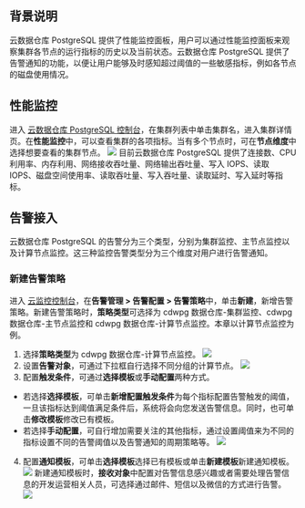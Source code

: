 ## 背景说明
云数据仓库 PostgreSQL 提供了性能监控面板，用户可以通过性能监控面板来观察集群各节点的运行指标的历史以及当前状态。云数据仓库 PostgreSQL 提供了告警通知的功能，以便让用户能够及时感知超过阈值的一些敏感指标，例如各节点的磁盘使用情况。

## 性能监控
进入 [云数据仓库 PostgreSQL 控制台](https://console.cloud.tencent.com/snova)，在集群列表中单击集群名，进入集群详情页。在**性能监控**中，可以查看集群的各项指标。当有多个节点时，可在**节点维度**中选择想要查看的集群节点。
![](https://qcloudimg.tencent-cloud.cn/raw/6edae422e9cb09d2ea9d24450f313d5f.png)
目前云数据仓库 PostgreSQL 提供了连接数、CPU 利用率、内存利用、网络接收吞吐量、网络输出吞吐量、写入 IOPS、读取 IOPS、磁盘空间使用率、读取吞吐量、写入吞吐量、读取延时、写入延时等指标。

## 告警接入
云数据仓库 PostgreSQL 的告警分为三个类型，分别为集群监控、主节点监控以及计算节点监控。这三种监控告警类型分为三个维度对用户进行告警通知。

### 新建告警策略
进入 [云监控控制台](https://console.cloud.tencent.com/monitor/overview)，在**告警管理 > 告警配置 > 告警策略**中，单击**新建**，新增告警策略。新建告警策略时，**策略类型**可选择为 cdwpg 数据仓库-集群监控、cdwpg 数据仓库-主节点监控和 cdwpg 数据仓库-计算节点监控。本章以计算节点监控为例。
1. 选择**策略类型**为 cdwpg 数据仓库-计算节点监控。
![](https://qcloudimg.tencent-cloud.cn/raw/fc2a1f813ab2498c79d45218c72399e8.png)
2. 设置**告警对象**，可通过下拉框自行选择不同分组的计算节点。
![](https://main.qcloudimg.com/raw/f9b3f00aa31c7cf6870129fd86614509.png)
3. 配置**触发条件**，可通过**选择模板**或**手动配置**两种方式。
 - 若选择**选择模板**，可单击**新增配置触发条件**为每个指标配置告警触发的阈值，一旦该指标达到阈值满足条件后，系统将会向您发送告警信息。同时，也可单击**修改模板**修改已有模板。
 - 若选择**手动配置**，可自行增加需要关注的其他指标，通过设置阈值来为不同的指标设置不同的告警阈值以及告警通知的周期策略等。
![](https://main.qcloudimg.com/raw/1e87b7e12ad1c7ddbc4c0a90164e8353.png)
4. 配置**通知模板**，可单击**选择模板**选择已有模板或单击**新建模板**新建通知模板。
![](https://main.qcloudimg.com/raw/4b4373cac7b39476de9c349c5f4ac95b.png)
新建通知模板时，**接收对象**中配置对告警信息感兴趣或者需要处理告警信息的开发运营相关人员，可选择通过邮件、短信以及微信的方式进行告警。
![](https://main.qcloudimg.com/raw/c0c78eed73caee54fceb7ccdffe95346.png)
